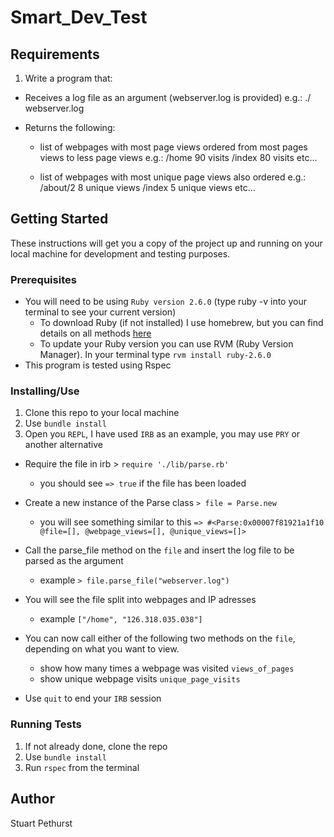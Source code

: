 # Smart_Dev_Test

## Requirements

1. Write a program that:
* Receives a log file as an argument (webserver.log is provided) e.g.: ./<parse> webserver.log
* Returns the following:
  
  * list of webpages with most page views ordered from most pages views to less page views e.g.:
/home 90 visits /index 80 visits etc...

  * list of webpages with most unique page views also ordered e.g.:
/about/2 8 unique views /index 5 unique views etc...

## Getting Started
These instructions will get you a copy of the project up and running on your local machine for development and testing purposes.

### Prerequisites
* You will need to be using `Ruby version 2.6.0` (type ruby -v into your terminal to see your current version)
  * To download Ruby (if not installed) I use homebrew, but you can find details on all methods [here](https://www.ruby-lang.org/en/documentation/installation/)
  * To update your Ruby version you can use RVM (Ruby Version Manager). In your terminal type `rvm install ruby-2.6.0`
* This program is tested using Rspec
  

### Installing/Use

1. Clone this repo to your local machine
2. Use `bundle install`
3. Open you `REPL`, I have used `IRB` as an example, you may use `PRY` or another alternative

* Require the file in irb > `require './lib/parse.rb'`
  * you should see `=> true` if the file has been loaded
  
* Create a new instance of the Parse class `> file = Parse.new`
  * you will see something similar to this `=> #<Parse:0x00007f81921a1f10 @file=[], @webpage_views=[], @unique_views=[]>`
  
* Call the parse_file method on the `file` and insert the log file to be parsed as the argument
  * example `> file.parse_file("webserver.log")`
  
* You will see the file split into webpages and IP adresses
  * example `["/home", "126.318.035.038"]`

* You can now call either of the following two methods on the `file`, depending on what you want to view.
  * show how many times a webpage was visited `views_of_pages` 
  * show unique webpage visits `unique_page_visits`
  
* Use `quit` to end your `IRB` session

### Running Tests

1. If not already done, clone the repo
2. Use `bundle install`
3. Run `rspec` from the terminal

## Author
Stuart Pethurst 
